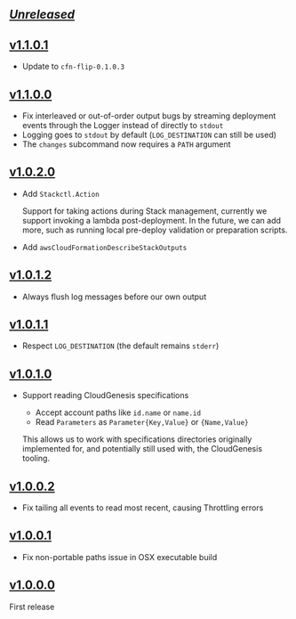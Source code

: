 ## [_Unreleased_](https://github.com/freckle/stackctl/compare/v1.1.0.1...main)

## [v1.1.0.1](https://github.com/freckle/stackctl/compare/v1.1.0.0...v1.1.0.1)

- Update to `cfn-flip-0.1.0.3`

## [v1.1.0.0](https://github.com/freckle/stackctl/compare/v1.0.2.0...v1.1.0.0)

- Fix interleaved or out-of-order output bugs by streaming deployment events
  through the Logger instead of directly to `stdout`
- Logging goes to `stdout` by default (`LOG_DESTINATION` can still be used)
- The `changes` subcommand now requires a `PATH` argument

## [v1.0.2.0](https://github.com/freckle/stackctl/compare/v1.0.1.2...v1.0.2.0)

- Add `Stackctl.Action`

  Support for taking actions during Stack management, currently we support
  invoking a lambda post-deployment. In the future, we can add more, such as
  running local pre-deploy validation or preparation scripts.

- Add `awsCloudFormationDescribeStackOutputs`

## [v1.0.1.2](https://github.com/freckle/stackctl/compare/v1.0.1.1...v1.0.1.2)

- Always flush log messages before our own output

## [v1.0.1.1](https://github.com/freckle/stackctl/compare/v1.0.1.0...v1.0.1.1)

- Respect `LOG_DESTINATION` (the default remains `stderr`)

## [v1.0.1.0](https://github.com/freckle/stackctl/compare/v1.0.0.2...v1.0.1.0)

- Support reading CloudGenesis specifications

  - Accept account paths like `id.name` or `name.id`
  - Read `Parameters` as `Parameter{Key,Value}` or `{Name,Value}`

  This allows us to work with specifications directories originally implemented
  for, and potentially still used with, the CloudGenesis tooling.

## [v1.0.0.2](https://github.com/freckle/stackctl/compare/v1.0.0.1...v1.0.0.2)

- Fix tailing all events to read most recent, causing Throttling errors

## [v1.0.0.1](https://github.com/freckle/stackctl/compare/v1.0.0.0...v1.0.0.1)

- Fix non-portable paths issue in OSX executable build

## [v1.0.0.0](https://github.com/freckle/stackctl/tree/v1.0.0.0)

First release
